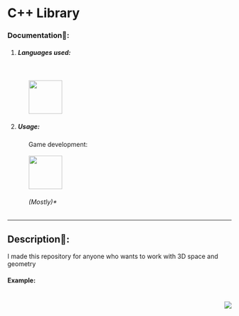 <h1>C++ Library</h1>
<h3>Documentation📄:</h3>
<ol>
  <li><h5>Languages used:</h5></li>
  <br>
  <ol>
    <img height="75" src="https://upload.wikimedia.org/wikipedia/commons/thumb/1/18/ISO_C%2B%2B_Logo.svg/800px-ISO_C%2B%2B_Logo.svg.png">
  </ol>
  <li><h5>Usage:</h5></li>
  <ol>
    <h7>Game development:</h7>
    <br><br>
    <img height="75" src="https://upload.wikimedia.org/wikipedia/commons/thumb/4/4e/Video-Game-Controller-Icon-IDV-green-industry.svg/1024px-Video-Game-Controller-Icon-IDV-green-industry.svg.png">
    <h6>(Mostly)*</h6>
  </ol>
</ol>
<hr>
<h2>Description📙:</h2>
<p>I made this repository for anyone who wants to work with 3D space and geometry</p>
<h4>Example:</h4>
<h1 style="text-align: right"><img src="https://upload.wikimedia.org/wikipedia/commons/thumb/8/83/Coord_planes_color.svg/220px-Coord_planes_color.svg.png"></h1>
